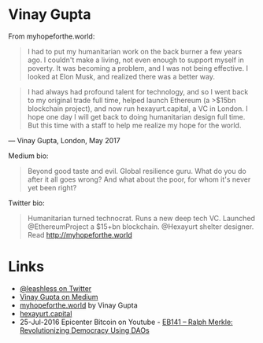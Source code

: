 
# Vinay Gupta

From myhopeforthe.world:

> I had to put my humanitarian work on the back burner a few years ago. I couldn't make a living, not even enough to support myself in poverty. It was becoming a problem, and I was not being effective. I looked at Elon Musk, and realized there was a better way.

> I had always had profound talent for technology, and so I went back to my original trade full time, helped launch Ethereum (a >$15bn blockchain project), and now run hexayurt.capital, a VC in London. I hope one day I will get back to doing humanitarian design full time. But this time with a staff to help me realize my hope for the world.

— Vinay Gupta, London, May 2017

Medium bio:

> Beyond good taste and evil. Global resilience guru. What do you do after it all goes wrong? And what about the poor, for whom it's never yet been right?

Twitter bio:

> Humanitarian turned technocrat. Runs a new deep tech VC. Launched @EthereumProject a $15+bn blockchain. @Hexayurt shelter designer. Read http://myhopeforthe.world

# Links

* [@leashless on Twitter](https://twitter.com/leashless)
* [Vinay Gupta on Medium](https://medium.com/@leashless)
* [myhopeforthe.world](http://myhopeforthe.world/) by Vinay Gupta
* [hexayurt.capital](http://hexayurt.capital/)
* 25-Jul-2016 Epicenter Bitcoin on Youtube - [EB141 – Ralph Merkle: Revolutionizing Democracy Using DAOs](https://www.youtube.com/watch?v=hTuGoRdm5wo)
